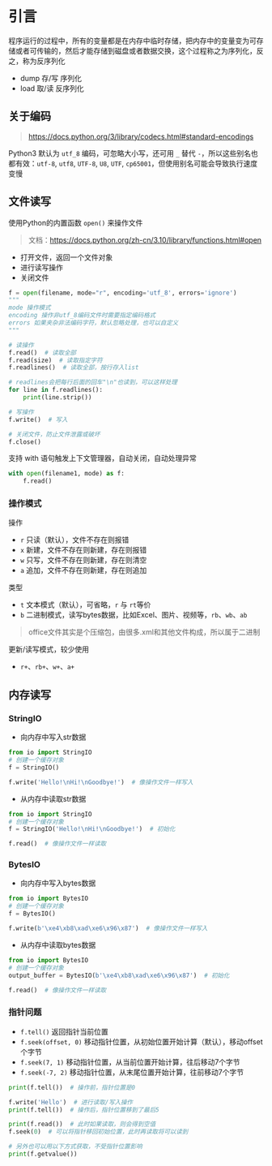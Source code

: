 # 引言

程序运行的过程中，所有的变量都是在内存中临时存储，把内存中的变量变为可存储或者可传输的，然后才能存储到磁盘或者数据交换，这个过程称之为序列化，反之，称为反序列化

- dump 存/写 序列化
- load 取/读 反序列化

## 关于编码

> <https://docs.python.org/3/library/codecs.html#standard-encodings>

Python3 默认为 `utf_8` 编码，可忽略大小写，还可用 `_` 替代 `-`，所以这些别名也都有效：`utf-8`, `utf8`, `UTF-8`, `U8`, `UTF`, `cp65001`，但使用别名可能会导致执行速度变慢

## 文件读写

使用Python的内置函数 `open()` 来操作文件

> 文档：<https://docs.python.org/zh-cn/3.10/library/functions.html#open>

- 打开文件，返回一个文件对象
- 进行读写操作
- 关闭文件

```python
f = open(filename, mode="r", encoding='utf_8', errors='ignore')
"""
mode 操作模式
encoding 操作非utf_8编码文件时需要指定编码格式
errors 如果夹杂非法编码字符，默认忽略处理，也可以自定义
"""

# 读操作
f.read()  # 读取全部
f.read(size)  # 读取指定字符
f.readlines()  # 读取全部，按行存入list

# readlines会把每行后面的回车"\n"也读到，可以这样处理
for line in f.readlines():
    print(line.strip())

# 写操作
f.write()  # 写入

# 关闭文件，防止文件泄露或破坏
f.close()  
```

支持 with 语句触发上下文管理器，自动关闭，自动处理异常

```python
with open(filename1, mode) as f:
    f.read()
```

### 操作模式

操作

- `r` 只读（默认），文件不存在则报错
- `x` 新建，文件不存在则新建，存在则报错
- `w` 只写，文件不存在则新建，存在则清空
- `a` 追加，文件不存在则新建，存在则追加

类型

- `t` 文本模式（默认），可省略，`r` 与 `rt`等价
- `b` 二进制模式，读写bytes数据，比如Excel、图片、视频等，`rb`、`wb`、`ab`

> office文件其实是个压缩包，由很多.xml和其他文件构成，所以属于二进制

更新/读写模式，较少使用

- `r+`、`rb+`、`w+`、`a+`

## 内存读写

### StringIO

- 向内存中写入str数据

```python
from io import StringIO
# 创建一个缓存对象
f = StringIO()

f.write('Hello!\nHi!\nGoodbye!')  # 像操作文件一样写入
```

- 从内存中读取str数据

```python
from io import StringIO
# 创建一个缓存对象
f = StringIO('Hello!\nHi!\nGoodbye!')  # 初始化

f.read()  # 像操作文件一样读取
```

### BytesIO

- 向内存中写入bytes数据

```python
from io import BytesIO
# 创建一个缓存对象
f = BytesIO()

f.write(b'\xe4\xb8\xad\xe6\x96\x87')  # 像操作文件一样写入
```

- 从内存中读取bytes数据

```python
from io import BytesIO
# 创建一个缓存对象
output_buffer = BytesIO(b'\xe4\xb8\xad\xe6\x96\x87')  # 初始化

f.read()  # 像操作文件一样读取
```

### 指针问题

- `f.tell()`  返回指针当前位置
- `f.seek(offset, 0)`  移动指针位置，从初始位置开始计算（默认），移动offset个字节
- `f.seek(7, 1)`  移动指针位置，从当前位置开始计算，往后移动7个字节
- `f.seek(-7, 2)`  移动指针位置，从末尾位置开始计算，往前移动7个字节

```python
print(f.tell())  # 操作前，指针位置是0

f.write('Hello')  # 进行读取/写入操作
print(f.tell())  # 操作后，指针位置移到了最后5

print(f.read())  # 此时如果读取，则会得到空值
f.seek(0)  # 可以将指针移回初始位置，此时再读取将可以读到
```

```python
# 另外也可以用以下方式获取，不受指针位置影响
print(f.getvalue())
```

